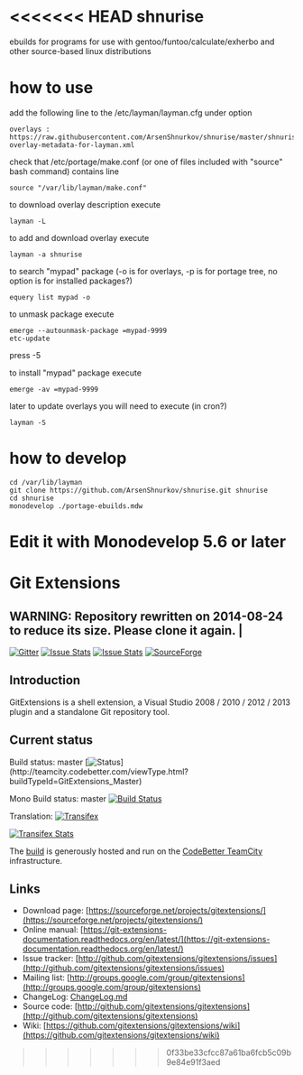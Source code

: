 <<<<<<< HEAD
shnurise
========

ebuilds for programs for use with gentoo/funtoo/calculate/exherbo and other source-based linux distributions

how to use
==========

add the following line to the /etc/layman/layman.cfg under option
    
    overlays :
    https://raw.githubusercontent.com/ArsenShnurkov/shnurise/master/shnurise-overlay-metadata-for-layman.xml
   
check that /etc/portage/make.conf (or one of files included with "source" bash command) contains line
    
    source "/var/lib/layman/make.conf"

to download overlay description execute
    
    layman -L

to add and download overlay execute
    
    layman -a shnurise

to search "mypad" package (-o is for overlays, -p is for portage tree, no option is for installed packages?)
    
    equery list mypad -o

to unmask package execute
    
    emerge --autounmask-package =mypad-9999
    etc-update

press -5

to install "mypad" package execute

    emerge -av =mypad-9999
    
later to update overlays you will need to execute (in cron?)

    layman -S



how to develop
==============

    cd /var/lib/layman
    git clone https://github.com/ArsenShnurkov/shnurise.git shnurise
    cd shnurise
    monodevelop ./portage-ebuilds.mdw

Edit it with Monodevelop 5.6 or later
=======
# Git Extensions

WARNING: Repository rewritten on 2014-08-24 to reduce its size. Please clone it again. |
-----------
[![Gitter](https://badges.gitter.im/Join%20Chat.svg)](https://gitter.im/gitextensions/gitextensions?utm_source=badge&utm_medium=badge&utm_campaign=pr-badge&utm_content=badge) [![Issue Stats](http://www.issuestats.com/github/gitextensions/gitextensions/badge/pr?style=flat)](http://www.issuestats.com/github/gitextensions/gitextensions) [![Issue Stats](http://www.issuestats.com/github/gitextensions/gitextensions/badge/issue?style=flat)](http://www.issuestats.com/github/gitextensions/gitextensions) [![SourceForge](https://img.shields.io/sourceforge/dm/gitextensions.svg)](https://sourceforge.net/projects/gitextensions/)


## Introduction

GitExtensions is a shell extension, a Visual Studio 2008 / 2010 / 2012 / 2013 plugin and a standalone Git repository tool.

## Current status

Build status: master [![Status](http://teamcity.codebetter.com/app/rest/builds/buildType:\(id:GitExtensions_Master\)/statusIcon)](http://teamcity.codebetter.com/viewType.html?buildTypeId=GitExtensions_Master)

Mono Build status: master
[![Build Status](https://travis-ci.org/gitextensions/gitextensions.svg?branch=master)](https://travis-ci.org/gitextensions/gitextensions)

Translation: [![Transifex](https://ds0k0en9abmn1.cloudfront.net/static/charts/images/tx-logo-micro.646b0065fce6.png)](https://www.transifex.com/projects/p/git-extensions/)

[![Transifex Stats](https://www.transifex.com/projects/p/git-extensions/resource/ui-master/chart/image_png)](https://www.transifex.com/projects/p/git-extensions/)

The [build](http://teamcity.codebetter.com/project.html?projectId=GitExtensions&branch_GitExtensions=__all_branches__) is generously hosted and run on the [CodeBetter TeamCity](http://codebetter.com/codebetter-ci/) infrastructure.

## Links

* Download page: [https://sourceforge.net/projects/gitextensions/](https://sourceforge.net/projects/gitextensions/)
* Online manual: [https://git-extensions-documentation.readthedocs.org/en/latest/](https://git-extensions-documentation.readthedocs.org/en/latest/)
* Issue tracker: [http://github.com/gitextensions/gitextensions/issues](http://github.com/gitextensions/gitextensions/issues)
* Mailing list: [http://groups.google.com/group/gitextensions](http://groups.google.com/group/gitextensions)
* ChangeLog: [ChangeLog.md](GitUI/Resources/ChangeLog.md)
* Source code: [http://github.com/gitextensions/gitextensions](http://github.com/gitextensions/gitextensions)
* Wiki: [https://github.com/gitextensions/gitextensions/wiki](https://github.com/gitextensions/gitextensions/wiki)
>>>>>>> 0f33be33cfcc87a61ba6fcb5c09b9e84e91f3aed
